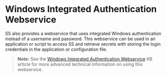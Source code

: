 [title]: # (Windows Integrated Authentication Webservice)
[tags]: # (XXX)
[priority]: # (30)

# Windows Integrated Authentication Webservice

SS also provides a webservice that uses integrated Windows authentication instead of a username and password. This webservice can be used in an application or script to access SS and retrieve secrets with storing the login credentials in the application or configuration file.

> **Note:** See the [Windows Integrated Authentication Webservice](https://updates.thycotic.net/links.ashx?SSUserGuide_WindowsIntegratedAuthenticationWebservice) KB article for more advanced technical information on using this webservice.
